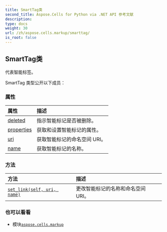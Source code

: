 ```yaml
---
title: SmartTag类
second_title: Aspose.Cells for Python via .NET API 参考文献
description:
type: docs
weight: 30
url: /zh/aspose.cells.markup/smarttag/
is_root: false
---
```

## SmartTag类
代表智能标签。



SmartTag 类型公开以下成员：

### 属性
|属性|描述|
| :- | :- |
| [deleted](/cells/python-net/zh/aspose.cells.markup/smarttag/deleted) |指示智能标记是否被删除。|
| [properties](/cells/python-net/zh/aspose.cells.markup/smarttag/properties) |获取和设置智能标记的属性。|
| [uri](/cells/python-net/zh/aspose.cells.markup/smarttag/uri) |获取智能标记的命名空间 URI。|
| [name](/cells/python-net/zh/aspose.cells.markup/smarttag/name) |获取智能标记的名称。|


### 方法
|方法|描述|
| :- | :- |
| [`set_link(self, uri, name)`](/cells/python-net/zh/aspose.cells.markup/smarttag/set_link/#str-str) |更改智能标记的名称和命名空间 URI。|



### 也可以看看
* 模块[`aspose.cells.markup`](..)
